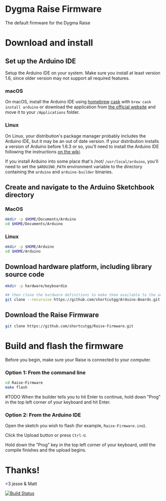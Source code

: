 # Dygma Raise Firmware

The default firmware for the Dygma Raise


# Download and install

## Set up the Arduino IDE

Setup the Arduino IDE on your system. Make sure you install at least version 1.6, since older version may not support all required features.

### macOS

On macOS, install the Arduino IDE using [homebrew](http://brew.sh/) [cask](https://caskroom.github.io/) with `brew cask install arduino` or download the application from [the official website](https://www.arduino.cc/en/Main/Software) and move it to your `/Applications` folder.


### Linux

On Linux, your distribution's package manager probably includes the Arduino IDE, but it may be an out of date version. If your distribution installs a version of Arduino before 1.6.3 or so, you'll need to install the Arduino IDE following the instructions [on the wiki](https://github.com/keyboardio/Kaleidoscope/wiki/Arduino-Setup-Linux).

If you install Arduino into some place that's /not/ `/usr/local/arduino`, you'll need to set the `$ARDUINO_PATH` environment variable to the directory containing the `arduino` and `arduino-builder` binaries.

## Create and navigate to the Arduino Sketchbook directory

### MacOS
```sh
mkdir -p $HOME/Documents/Arduino
cd $HOME/Documents/Arduino 
```

### Linux

```sh
mkdir -p $HOME/Arduino
cd $HOME/Arduino 
```

## Download hardware platform, including library source code 

```sh
mkdir -p hardware/keyboardio

## then clone the hardware definitions to make them available to the arduino environment
git clone --recursive https://github.com/shortcutgg/Arduino-Boards.git hardware/keyboardio/avr
````


## Download the Raise Firmware

```sh
git clone https://github.com/shortcutgg/Raise-Firmware.git
```

# Build and flash the firmware

Before you begin, make sure your Raise is connected to your computer.

### Option 1: From the command line

```sh
cd Raise-Firmware
make flash
```

#TODO When the builder tells you to hit Enter to continue, hold down "Prog" in the top left corner of your keyboard and hit Enter.

### Option 2: From the Arduino IDE


Open the sketch you wish to flash (for example, `Raise-Firmware.ino`).

Click the Upload button or press `Ctrl-U`.

Hold down the "Prog" key in the top left corner of your keyboard, until the compile finishes and the upload begins.

# Thanks!

<3 jesse & Matt

[![Build Status](https://api.travis-ci.org/Dygmalab/Raise-Firmware.svg?branch=raisev4.2-arm-eeprom)](https://travis-ci.org/dygmalab/Raise-Firmware)

